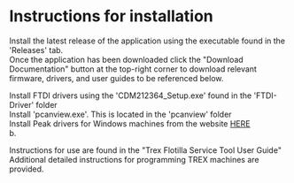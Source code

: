 # Instructions for installation

Install the latest release of the application using the executable found in the 'Releases' tab.  
Once the application has been downloaded click the "Download Documentation" button at the top-right corner to download relevant firmware, drivers, and user guides to be referenced below.

Install FTDI drivers using the 'CDM212364_Setup.exe' found in the 'FTDI-Driver' folder  
Install 'pcanview.exe'.  This is located in the 'pcanview' folder  
Install Peak drivers for Windows machines from the website [HERE](https://www.peak-system.com/quick/DrvSetup)   
b. 
  
Instructions for use are found in the "Trex Flotilla Service Tool User Guide"  
Additional detailed instructions for programming TREX machines are provided.
